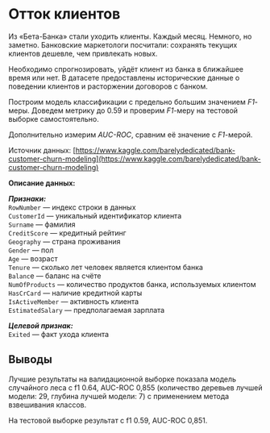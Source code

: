 # Отток клиентов

Из «Бета-Банка» стали уходить клиенты. Каждый месяц. Немного, но заметно. Банковские маркетологи посчитали: сохранять текущих клиентов дешевле, чем привлекать новых.

Необходимо спрогнозировать, уйдёт клиент из банка в ближайшее время или нет. В датасете предоставлены исторические данные о поведении клиентов и расторжении договоров с банком. 

Построим модель классификации с предельно большим значением *F1*-меры. Доведем метрику до 0.59 и проверим *F1*-меру на тестовой выборке самостоятельно.

Дополнительно измерим *AUC-ROC*, сравним её значение с *F1*-мерой.

Источник данных: [https://www.kaggle.com/barelydedicated/bank-customer-churn-modeling](https://www.kaggle.com/barelydedicated/bank-customer-churn-modeling)

**Описание данных:**

***Признаки:***  
`RowNumber` — индекс строки в данных  
`CustomerId` — уникальный идентификатор клиента  
`Surname` — фамилия  
`CreditScore` — кредитный рейтинг  
`Geography` — страна проживания  
`Gender` — пол  
`Age` — возраст  
`Tenure` — сколько лет человек является клиентом банка  
`Balanc`e — баланс на счёте  
`NumOfProducts` — количество продуктов банка, используемых клиентом  
`HasCrCard` — наличие кредитной карты  
`IsActiveMember` — активность клиента  
`EstimatedSalary` — предполагаемая зарплата  

***Целевой признак:***  
`Exited` — факт ухода клиента  

## Выводы

Лучшие результаты на валидационной выборке показала модель случайного леса с f1 0.64, AUC-ROC 0,855 (количество деревьев лучшей модели: 29, глубина лучшей модели: 7) с применением метода взвешивания классов. 

На тестовой выборке результат с f1 0.59, AUC-ROC 0,851. 
